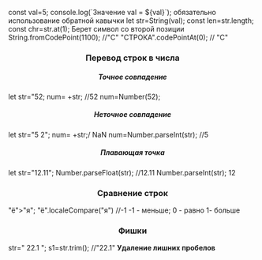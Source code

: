 const val=5;
console.log(\`Значение val = ${val}\`);
обязательно использование обратной кавычки
let str=String(val);
const len=str.length;
const chr=str.at(1); Берет символ со второй позиции
String.fromCodePoint(1100); //"C"
"СТРОКА".codePointAt(0); // "C"
<h3 ><center>Перевод строк в числа</center></h3>
<h5><center>Точное совпадение</center></h3>
let str="52;
num= +str; //52
num=Number(52);

<h5><center>Неточное совпадение</center></h5>
let str="5 2";
num= +str;/ NaN
num=Number.parseInt(str); //5
<h5><center>Плавающая точка</center></h5>
let str="12.11";
Number.parseFloat(str); //12.11
Number.parseInt(str); 12

<h3 ><center>Сравнение строк</center></h3>
"ё">"я";
"ё".localeCompare("я") //-1
-1 - меньше;
0   - равно
1-  больше
<h3 ><center>Фишки</center></h3>
str="   22.1   ";
s1=str.trim(); //"22.1"  <b>Удаление лишних пробелов</b>
